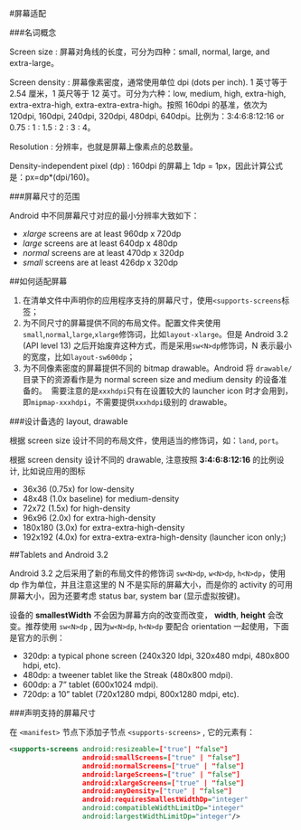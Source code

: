 #屏幕适配

###名词概念

Screen size : 屏幕对角线的长度，可分为四种：small, normal, large, and extra-large。

Screen density : 屏幕像素密度，通常使用单位 dpi (dots per inch). 1 英寸等于 2.54 厘米，1 英尺等于 12 英寸。可分为六种：low, medium, high, extra-high, extra-extra-high, extra-extra-extra-high。按照 160dpi 的基准，依次为 120dpi, 160dpi, 240dpi, 320dpi, 480dpi, 640dpi。比例为：3:4:6:8:12:16 or 0.75 : 1 : 1.5 : 2 : 3 : 4。

Resolution : 分辨率，也就是屏幕上像素点的总数量。

Density-independent pixel (dp) : 160dpi 的屏幕上 1dp = 1px，因此计算公式是：px=dp*(dpi/160)。

###屏幕尺寸的范围

Android 中不同屏幕尺寸对应的最小分辨率大致如下：

- *xlarge* screens are at least 960dp x 720dp
- *large* screens are at least 640dp x 480dp
- *normal* screens are at least 470dp x 320dp
- *small* screens are at least 426dp x 320dp

##如何适配屏幕

1. 在清单文件中声明你的应用程序支持的屏幕尺寸，使用`<supports-screens`标签；
2. 为不同尺寸的屏幕提供不同的布局文件。配置文件夹使用 `small`,`normal`,`large`,`xlarge`修饰词，比如`layout-xlarge`。但是 Android 3.2 (API level 13) 之后开始废弃这种方式，而是采用`sw<N>dp`修饰词，N 表示最小的宽度，比如`layout-sw600dp`；
3. 为不同像素密度的屏幕提供不同的 bitmap drawable。Android 将 `drawable/`目录下的资源看作是为 normal screen size and medium density 的设备准备的。
   ​
   需要注意的是`xxxhdpi`只有在设置较大的 launcher icon 时才会用到，即`mipmap-xxxhdpi`，不需要提供`xxxhdpi`级别的 drawable。

###设计备选的 layout, drawable

根据 screen size 设计不同的布局文件，使用适当的修饰词，如：`land`, `port`。

根据 screen density 设计不同的 drawable, 注意按照 **3:4:6:8:12:16** 的比例设计, 比如说应用的图标

- 36x36 (0.75x) for low-density
- 48x48 (1.0x baseline) for medium-density
- 72x72 (1.5x) for high-density
- 96x96 (2.0x) for extra-high-density
- 180x180 (3.0x) for extra-extra-high-density
- 192x192 (4.0x) for extra-extra-extra-high-density (launcher icon only;)

##Tablets and Android 3.2

Android 3.2 之后采用了新的布局文件的修饰词 `sw<N>dp`, `w<N>dp`, `h<N>dp`，使用 dp 作为单位，并且注意这里的 N 不是实际的屏幕大小，而是你的 activity 的可用屏幕大小，因为还要考虑 status bar, system bar (显示虚拟按键)。

设备的  **smallestWidth** 不会因为屏幕方向的改变而改变， **width**, **height** 会改变。推荐使用 `sw<N>dp` , 因为`w<N>dp`, `h<N>dp` 要配合 orientation 一起使用，下面是官方的示例：

- 320dp: a typical phone screen (240x320 ldpi, 320x480 mdpi, 480x800 hdpi, etc).
- 480dp: a tweener tablet like the Streak (480x800 mdpi).
- 600dp: a 7” tablet (600x1024 mdpi).
- 720dp: a 10” tablet (720x1280 mdpi, 800x1280 mdpi, etc).

###声明支持的屏幕尺寸

在 `<manifest>` 节点下添加子节点 `<supports-screens>` , 它的元素有：

```xml
<supports-screens android:resizeable=["true"| "false"]
                  android:smallScreens=["true" | "false"]
                  android:normalScreens=["true" | "false"]
                  android:largeScreens=["true" | "false"]
                  android:xlargeScreens=["true" | "false"]
                  android:anyDensity=["true" | "false"]
                  android:requiresSmallestWidthDp="integer"
                  android:compatibleWidthLimitDp="integer"
                  android:largestWidthLimitDp="integer"/>
```

